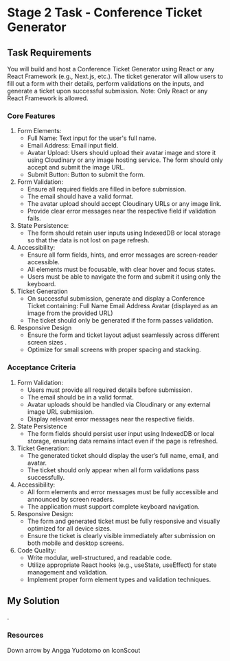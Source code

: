 # Stage 2 Task - Conference Ticket Generator

## Task Requirements
You will build and host a Conference Ticket Generator using React or any React Framework (e.g., Next.js, etc.). The ticket generator will allow users to fill out a form with their details, perform validations on the inputs, and generate a ticket upon successful submission.
Note: Only React or any React Framework is allowed.

### Core Features
1. Form Elements:
    * Full Name: Text input for the user's full name.
    * Email Address: Email input field.
    * Avatar Upload: Users should upload their avatar image and store it using Cloudinary or any image hosting service. The form should only accept and submit the image URL.
    * Submit Button: Button to submit the form.
2. Form Validation:
    * Ensure all required fields are filled in before submission.
    * The email should have a valid format.
    * The avatar upload should accept Cloudinary URLs or any image link.
    * Provide clear error messages near the respective field if validation fails.
3. State Persistence:
    * The form should retain user inputs using IndexedDB or local storage so that the data is not lost on page refresh.
4. Accessibility:
    * Ensure all form fields, hints, and error messages are screen-reader accessible.
    * All elements must be focusable, with clear hover and focus states.
    * Users must be able to navigate the form and submit it using only the keyboard.
5. Ticket Generation
    * On successful submission, generate and display a Conference Ticket containing:
        Full Name
        Email Address
        Avatar (displayed as an image from the provided URL)
    * The ticket should only be generated if the form passes validation.
6. Responsive Design
    * Ensure the form and ticket layout adjust seamlessly across different screen sizes .
    * Optimize for small screens with proper spacing and stacking.

### Acceptance Criteria
1. Form Validation:
    * Users must provide all required details before submission.
    * The email should be in a valid format.
    * Avatar uploads should be handled via Cloudinary or any external image URL submission.
    * Display relevant error messages near the respective fields.
2. State Persistence
    * The form fields should persist user input using IndexedDB or local storage, ensuring data remains intact even if the page is refreshed.
3. Ticket Generation:
    * The generated ticket should display the user’s full name, email, and avatar.
    * The ticket should only appear when all form validations pass successfully.
4. Accessibility:
    * All form elements and error messages must be fully accessible and announced by screen readers.
    * The application must support complete keyboard navigation.
5. Responsive Design:
    * The form and generated ticket must be fully responsive and visually optimized for all device sizes.
    * Ensure the ticket is clearly visible immediately after submission on both mobile and desktop screens.
6. Code Quality:
    * Write modular, well-structured, and readable code.
    * Utilize appropriate React hooks (e.g., useState, useEffect) for state management and validation.
    * Implement proper form element types and validation techniques.

## My Solution
.

### Resources
Down arrow by Angga Yudotomo on IconScout



